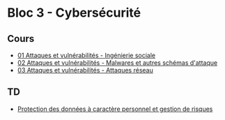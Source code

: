 # Bloc 3 - Cybersécurité

## Cours

- [01 Attaques et vulnérabilités - Ingénierie sociale](cs1_01_ingenierie_sociale.pdf)
- [02 Attaques et vulnérabilités - Malwares et autres schémas d'attaque](cs1_02_malwares_et_autres.pdf)
- [03 Attaques et vulnérabilités - Attaques réseau](cs1_03_attaques_reseau.pdf)

## TD

- [Protection des données à caractère personnel et gestion de risques](cs1_dcp_risques.md)
